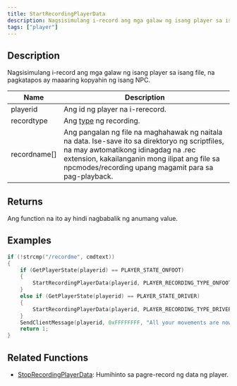 ```yaml
---
title: StartRecordingPlayerData
description: Nagsisimulang i-record ang mga galaw ng isang player sa isang file, na pagkatapos ay maaaring kopyahin ng isang NPC.
tags: ["player"]
---
```


<VersionWarn version='SA-MP 0.3a' />

## Description

Nagsisimulang i-record ang mga galaw ng isang player sa isang file, na pagkatapos ay maaaring kopyahin ng isang NPC.

| Name         | Description                                                                                                                                                                                                                   |
| ------------ | ----------------------------------------------------------------------------------------------------------------------------------------------------------------------------------------------------------------------------- |
| playerid     | Ang id ng player na i-rerecord.                                                                                                                                                                                               |
| recordtype   | Ang [type](../resources/recordtypes) ng recording.                                                                                                                                                                         |
| recordname[] | Ang pangalan ng file na maghahawak ng naitala na data. Ise-save ito sa direktoryo ng scriptfiles, na may awtomatikong idinagdag na .rec extension, kakailanganin mong ilipat ang file sa npcmodes/recording upang magamit para sa pag-playback. |

## Returns

Ang function na ito ay hindi nagbabalik ng anumang value.

## Examples

```c
if (!strcmp("/recordme", cmdtext))
{
    if (GetPlayerState(playerid) == PLAYER_STATE_ONFOOT)
    {
        StartRecordingPlayerData(playerid, PLAYER_RECORDING_TYPE_ONFOOT, "MyFile");
    }
    else if (GetPlayerState(playerid) == PLAYER_STATE_DRIVER)
    {
        StartRecordingPlayerData(playerid, PLAYER_RECORDING_TYPE_DRIVER, "MyFile");
    }
    SendClientMessage(playerid, 0xFFFFFFFF, "All your movements are now being recorded!");
    return 1;
}
```

## Related Functions

- [StopRecordingPlayerData](StopRecordingPlayerData): Humihinto sa pagre-record ng data ng player.